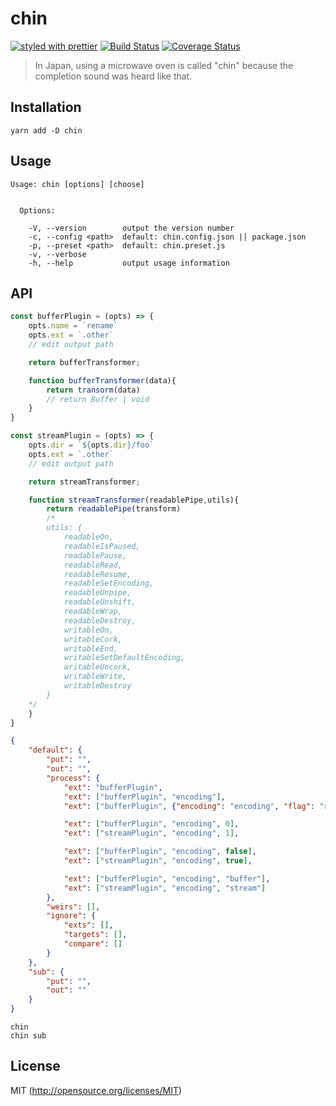 # chin
[![styled with prettier](https://img.shields.io/badge/styled_with-prettier-ff69b4.svg)](https://github.com/prettier/prettier)
[![Build Status](https://travis-ci.org/kthjm/chin.svg)](https://travis-ci.org/kthjm/chin)
[![Coverage Status](https://coveralls.io/repos/github/kthjm/chin/badge.svg)](https://coveralls.io/github/kthjm/chin)
> In Japan, using a microwave oven is called "chin" because the completion sound was heard like that.

## Installation
```shell
yarn add -D chin
```
## Usage
```shel
Usage: chin [options] [choose]


  Options:

    -V, --version        output the version number
    -c, --config <path>  default: chin.config.json || package.json
    -p, --preset <path>  default: chin.preset.js
    -v, --verbose
    -h, --help           output usage information
```
## API
```javascript
const bufferPlugin = (opts) => {
    opts.name = `rename`
    opts.ext = `.other`
	// edit output path

	return bufferTransformer;

	function bufferTransformer(data){
        return transorm(data)
		// return Buffer | void
    }
}

const streamPlugin = (opts) => {
    opts.dir = `${opts.dir}/foo`
    opts.ext = `.other`
	// edit output path

    return streamTransformer;

    function streamTransformer(readablePipe,utils){
        return readablePipe(transform)
        /*
        utils: {
            readableOn,
            readableIsPaused,
            readablePause,
            readableRead,
            readableResume,
            readableSetEncoding,
            readableUnpipe,
            readableUnshift,
            readableWrap,
            readableDestroy,
            writableOn,
            writableCork,
            writableEnd,
            writableSetDefaultEncoding,
            writableUncork,
            writableWrite,
            writableDestroy
        }
    */
    }
}
```
```json
{
    "default": {
        "put": "",
        "out": "",
        "process": {
            "ext": "bufferPlugin",
            "ext": ["bufferPlugin", "encoding"],
            "ext": ["bufferPlugin", {"encoding": "encoding", "flag": "r"}],

            "ext": ["bufferPlugin", "encoding", 0],
            "ext": ["streamPlugin", "encoding", 1],

            "ext": ["bufferPlugin", "encoding", false],
            "ext": ["streamPlugin", "encoding", true],

            "ext": ["bufferPlugin", "encoding", "buffer"],
            "ext": ["streamPlugin", "encoding", "stream"]
        },
        "weirs": [],
        "ignore": {
            "exts": [],
            "targets": [],
            "compare": []
        }
    },
    "sub": {
        "put": "",
        "out": ""
    }
}
```
```shell
chin
chin sub
```

## License
MIT (http://opensource.org/licenses/MIT)
